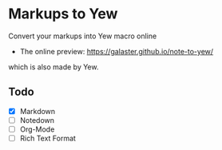 Markups to Yew
==============

Convert your markups into Yew macro online

- The online preview: https://galaster.github.io/note-to-yew/

which is also made by Yew.


## Todo

- [x] Markdown
- [ ] Notedown
- [ ] Org-Mode
- [ ] Rich Text Format
